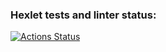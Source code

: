 ### Hexlet tests and linter status:
[![Actions Status](https://github.com/svast1/frontend-project-44/workflows/hexlet-check/badge.svg)](https://github.com/svast1/frontend-project-44/actions)